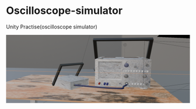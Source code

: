 # Oscilloscope-simulator
Unity Practise(oscilloscope simulator)

![Скриншот приложения](images/im1.png)

